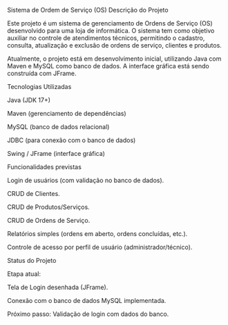Sistema de Ordem de Serviço (OS)
Descrição do Projeto

Este projeto é um sistema de gerenciamento de Ordens de Serviço (OS) desenvolvido para uma loja de informática.
O sistema tem como objetivo auxiliar no controle de atendimentos técnicos, permitindo o cadastro, consulta, atualização e exclusão de ordens de serviço, clientes e produtos.

Atualmente, o projeto está em desenvolvimento inicial, utilizando Java com Maven e MySQL como banco de dados. A interface gráfica está sendo construída com JFrame.

Tecnologias Utilizadas

Java (JDK 17+)

Maven (gerenciamento de dependências)

MySQL (banco de dados relacional)

JDBC (para conexão com o banco de dados)

Swing / JFrame (interface gráfica)

Funcionalidades previstas

Login de usuários (com validação no banco de dados).

CRUD de Clientes.

CRUD de Produtos/Serviços.

CRUD de Ordens de Serviço.

Relatórios simples (ordens em aberto, ordens concluídas, etc.).

Controle de acesso por perfil de usuário (administrador/técnico).

Status do Projeto

Etapa atual:

Tela de Login desenhada (JFrame).

Conexão com o banco de dados MySQL implementada.

Próximo passo: Validação de login com dados do banco.
